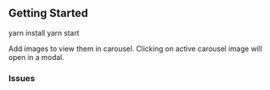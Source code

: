 
## Getting Started

yarn install
yarn start

Add images to view them in carousel. 
Clicking on active carousel image will open in a modal.

### Issues

